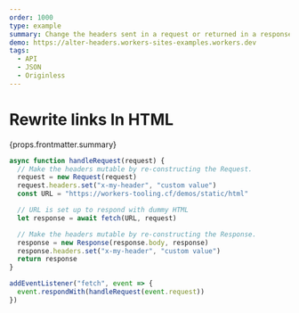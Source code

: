 ```yaml
---
order: 1000
type: example
summary: Change the headers sent in a request or returned in a response.
demo: https://alter-headers.workers-sites-examples.workers.dev
tags:
  - API
  - JSON
  - Originless
---
```


# Rewrite links In HTML

<ContentColumn>
  <p>{props.frontmatter.summary}</p>
</ContentColumn>

```js
async function handleRequest(request) {
  // Make the headers mutable by re-constructing the Request.
  request = new Request(request)
  request.headers.set("x-my-header", "custom value")
  const URL = "https://workers-tooling.cf/demos/static/html"

  // URL is set up to respond with dummy HTML
  let response = await fetch(URL, request)

  // Make the headers mutable by re-constructing the Response.
  response = new Response(response.body, response)
  response.headers.set("x-my-header", "custom value")
  return response
}

addEventListener("fetch", event => {
  event.respondWith(handleRequest(event.request))
})
```

<!-- ## Demo

<p><a href={props.frontmatter.demo}>Open demo</a></p>

<Demo src={props.frontmatter.demo} title={props.frontmatter.summary} height="395"/> -->
